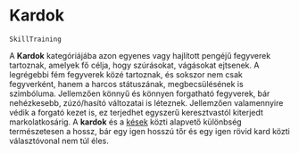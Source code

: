 # Kardok

`SkillTraining`

A **Kardok** kategóriájába azon egyenes vagy hajlított pengéjű fegyverek tartoznak, amelyek fő célja, hogy szúrásokat, vágásokat ejtsenek. A legrégebbi fém fegyverek közé tartoznak, és sokszor nem csak fegyverként, hanem a harcos státuszának, megbecsülésének is szimbóluma. Jellemzően könnyű és könnyen forgatható fegyverek, bár nehézkesebb, zúzó/hasító változatai is léteznek. Jellemzően valamennyire védik a forgató kezet is, ez terjedhet egyszerű keresztvastól kiterjedt markolatkosárig. A **kardok** és a [kések](skill:knives) közti alapvető különbség természetesen a hossz, bár egy igen hosszú tőr és egy igen rövid kard közti választóvonal nem túl éles.
